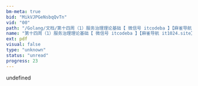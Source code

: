 ```yaml
---
bm-meta: true
bid: "MikVJPGeNsbqQvTn"
vid: "00"
path: "/Golang/文档/第十四周（1）服务治理理论基础【 微信号 itcodeba 】【麻雀导航 it1024.site】.pdf"
name: "第十四周（1）服务治理理论基础【 微信号 itcodeba 】【麻雀导航 it1024.site】"
ext: pdf
visual: false
type: "unknown"
status: "unread"
progress: 23
---
```

undefined